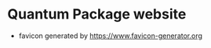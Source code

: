 Quantum Package website
=======================


* favicon generated by https://www.favicon-generator.org


